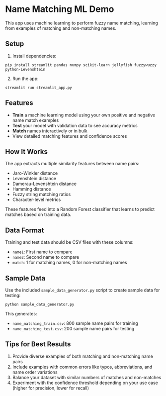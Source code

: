 # Name Matching ML Demo

This app uses machine learning to perform fuzzy name matching, learning from examples of matching and non-matching names.

## Setup

1. Install dependencies:
```
pip install streamlit pandas numpy scikit-learn jellyfish fuzzywuzzy python-Levenshtein
```

2. Run the app:
```
streamlit run streamlit_app.py
```

## Features

- **Train** a machine learning model using your own positive and negative name match examples
- **Test** your model with validation data to see accuracy metrics
- **Match** names interactively or in bulk
- View detailed matching features and confidence scores

## How It Works

The app extracts multiple similarity features between name pairs:
- Jaro-Winkler distance
- Levenshtein distance
- Damerau-Levenshtein distance
- Hamming distance
- Fuzzy string matching ratios
- Character-level metrics

These features feed into a Random Forest classifier that learns to predict matches based on training data.

## Data Format

Training and test data should be CSV files with these columns:
- `name1`: First name to compare
- `name2`: Second name to compare
- `match`: 1 for matching names, 0 for non-matching names

## Sample Data

Use the included `sample_data_generator.py` script to create sample data for testing:

```
python sample_data_generator.py
```

This generates:
- `name_matching_train.csv`: 800 sample name pairs for training
- `name_matching_test.csv`: 200 sample name pairs for testing

## Tips for Best Results

1. Provide diverse examples of both matching and non-matching name pairs
2. Include examples with common errors like typos, abbreviations, and name order variations
3. Balance your dataset with similar numbers of matches and non-matches
4. Experiment with the confidence threshold depending on your use case (higher for precision, lower for recall)